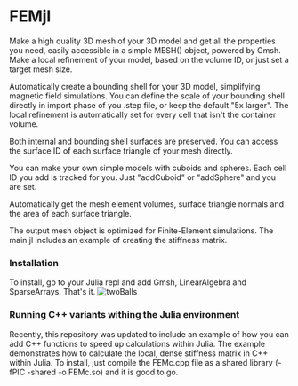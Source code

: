 # FEMjl
Make a high quality 3D mesh of your 3D model and get all the properties you need, easily accessible in a simple MESH() object, powered by Gmsh. Make a local refinement of your model, based on the volume ID, or just set a target mesh size.

Automatically create a bounding shell for your 3D model, simplifying magnetic field simulations. You can define the scale of your bounding shell directly in import phase of you .step file, or keep the default "5x larger". The local refinement is automatically set for every cell that isn't the container volume.

Both internal and bounding shell surfaces are preserved. You can access the surface ID of each surface triangle of your mesh directly.

You can make your own simple models with cuboids and spheres. Each cell ID you add is tracked for you. Just "addCuboid" or "addSphere" and you are set.

Automatically get the mesh element volumes, surface triangle normals and the area of each surface triangle.

The output mesh object is optimized for Finite-Element simulations. The main.jl includes an example of creating the stiffness matrix.

### Installation
To install, go to your Julia repl and add Gmsh, LinearAlgebra and SparseArrays. That's it.
![twoBalls](https://github.com/user-attachments/assets/3b9549ba-3968-40f1-94a4-5c21ce37ca9e)

### Running C++ variants withing the Julia environment
Recently, this repository was updated to include an example of how you can add C++ functions to speed up calculations within Julia. The example demonstrates how to calculate the local, dense stiffness matrix in C++ within Julia.
To install,  just compile the FEMc.cpp file as a shared library (-fPIC -shared -o FEMc.so) and it is good to go.
